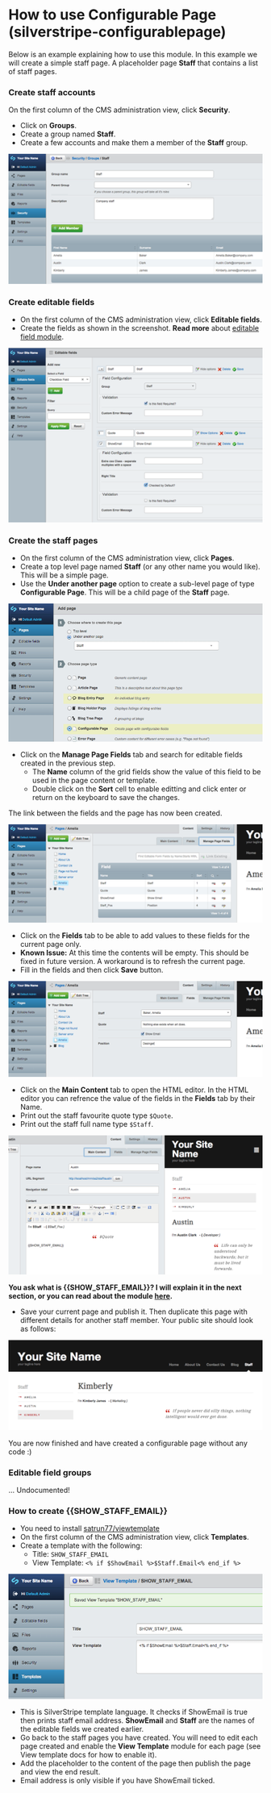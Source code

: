 How to use Configurable Page (silverstripe-configurablepage)
==============

Below is an example explaining how to use this module. In this example we will create a simple staff page. A placeholder page **Staff** that contains a list of staff pages.


### Create staff accounts
On the first column of the CMS administration view, click **Security**. 

- Click on **Groups**.
- Create a group named **Staff**.
- Create a few accounts and make them a member of the **Staff** group.

![Manage view templates](../images/image1.png)

### Create editable fields

- On the first column of the CMS administration view, click **Editable fields**.
- Create the fields as shown in the screenshot. **Read more** about [editable field module](https://github.com/satrun77/silverstripe-editablefield/tree/master/docs/en/user-docs.md).

![Manage view templates](../images/image2.png)

### Create the staff pages

- On the first column of the CMS administration view, click **Pages**.
- Create a top level page named **Staff** (or any other name you would like). This will be a simple page.
- Use the **Under another page** option to create a sub-level page of type **Configurable Page**. This will be a child page of the **Staff** page.

![Manage view templates](../images/image3.png)

- Click on the **Manage Page Fields** tab and search for editable fields created in the previous step.
  - The **Name** column of the grid fields show the value of this field to be used in the page content or template.
  - Double click on the **Sort** cell to enable editting and click enter or return on the keyboard to save the changes.
  
The link between the fields and the page has now been created.

![Manage view templates](../images/image4.png)

- Click on the **Fields** tab to be able to add values to these fields for the current page only.
- **Known Issue:** At this time the contents will be empty. This should be fixed in future version. A workaround is to refresh the current page.
- Fill in the fields and then click **Save** button.

![Manage view templates](../images/image5.png)

- Click on the **Main Content** tab to open the HTML editor. In the HTML editor you can refrence the value of the fields in the **Fields** tab by their Name.
 - Print out the staff favourite quote type `$Quote`.
 - Print out the staff full name type `$Staff`.

![Manage view templates](../images/image6.png)

**You ask what is {{SHOW_STAFF_EMAIL}}? I will explain it in the next section, or you can read about the module [here](https://github.com/satrun77/silverstripe-viewtemplate/blob/master/docs/en/index.md).**

- Save your current page and publish it. Then duplicate this page with different details for another staff member. Your public site should look as follows:

![Manage view templates](../images/image7.png)

You are now finished and have created a configurable page without any code :)

### Editable field groups
... Undocumented!

### How to create {{SHOW_STAFF_EMAIL}}

- You need to install [satrun77/viewtemplate](https://github.com/satrun77/silverstripe-viewtemplate)
- On the first column of the CMS administration view, click **Templates**.
- Create a template with the following:
  - Title: `SHOW_STAFF_EMAIL`
  - View Template: `<% if $ShowEmail %>$Staff.Email<% end_if %>`

![Enable view template](../images/image8.png)

- This is SilverStripe template language. It checks if ShowEmail is true then prints staff email address. **ShowEmail** and **Staff** are the names of the editable fields we created earlier.
- Go back to the staff pages you have created. You will need to edit each page created and enable the **View Template** module for each page (see View template docs for how to enable it).
- Add the placeholder to the content of the page then publish the page and view the end result.
- Email address is only visible if you have ShowEmail ticked.
